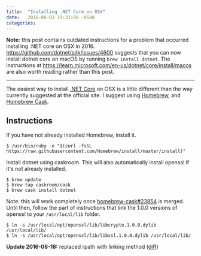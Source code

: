 ```yaml
---
title:  "Installing .NET Core on OSX"
date:   2016-08-03 19:31:00 -0500
categories:
---
```


**Note:** this post contains  outdated instructions for a problem that occurred installing .NET core on OSX in 2016. <https://github.com/dotnet/sdk/issues/4600> suggests that you can now install dotnet core on macOS by running `brew install dotnet`. The instructions at <https://learn.microsoft.com/en-us/dotnet/core/install/macos> are also worth reading rather than this post.

---

The easiest way to install [.NET Core](https://www.microsoft.com/net/core#macos)
on OSX is a little different than the way currently suggested at the official site.
I suggest using [Homebrew](http://brew.sh), and [Homebrew Cask](http://caskroom.io).

## Instructions

If you have not already installed Homebrew, install it.

```console
$ /usr/bin/ruby -e "$(curl -fsSL https://raw.githubusercontent.com/Homebrew/install/master/install)"
```

Install dotnet using caskroom. This will also automatically install openssl if
it's not already installed.

```console
$ brew update
$ brew tap caskroom/cask
$ brew cask install dotnet
```

Note: this will work completely once
[homebrew-cask#23854](https://github.com/caskroom/homebrew-cask/pull/23854) is
merged. Until then, follow the part of instructions that link the 1.0.0 versions
of openssl to your `/usr/local/lib` folder.

```console
$ ln -s /usr/local/opt/openssl/lib/libcrypto.1.0.0.dylib /usr/local/lib/
$ ln -s /usr/local/opt/openssl/lib/libssl.1.0.0.dylib /usr/local/lib/
```

**Update 2016-08-18:** replaced rpath with linking method
([diff](https://github.com/joshka/joshka.github.io/commit/fed667f640251b74a4cbb92d446136d75e3fe95e))
